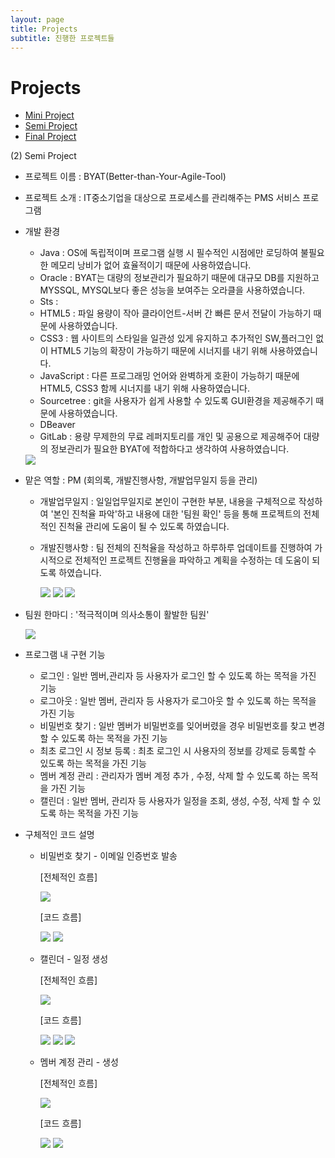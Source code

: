 ```yaml
---
layout: page
title: Projects
subtitle: 진행한 프로젝트들
---
```


# Projects

- [Mini Project](#mini)
- [Semi Project](#semi)
- [Final Project](#final)





















<script src="https://gist.github.com/leesohyeon96/05473fe8cb3688649e6a3733ac36b227.js">자세히보기</script>

(2) Semi Project

- 프로젝트 이름 : BYAT(Better-than-Your-Agile-Tool)

- 프로젝트 소개 : IT중소기업을 대상으로 프로세스를 관리해주는 PMS 서비스 프로그램

- 개발 환경
  - Java : OS에 독립적이며 프로그램 실행 시 필수적인 시점에만 로딩하여 불필요한 메모리 낭비가 없어 효율적이기 때문에 사용하였습니다.
  - Oracle : BYAT는 대량의 정보관리가 필요하기 때문에 대규모 DB를 지원하고 MYSSQL, MYSQL보다 좋은 성능을 보여주는 오라클을 사용하였습니다.
  - Sts :
  - HTML5 : 파일 용량이 작아 클라이언트-서버 간 빠른 문서 전달이 가능하기 때문에 사용하였습니다.
  - CSS3 : 웹 사이트의 스타일을 일관성 있게 유지하고 추가적인 SW,플러그인 없이 HTML5 기능의 확장이 가능하기 때문에 시너지를 내기 위해 사용하였습니다.
  - JavaScript : 다른 프로그래밍 언어와 완벽하게 호환이 가능하기 때문에 HTML5, CSS3 함께 시너지를 내기 위해 사용하였습니다.
  - Sourcetree : git을 사용자가 쉽게 사용할 수 있도록 GUI환경을 제공해주기 때문에 사용하였습니다.
  - DBeaver
  - GitLab : 용량 무제한의 무료 레퍼지토리를 개인 및 공용으로 제공해주어 대량의 정보관리가 필요한 BYAT에 적합하다고 생각하여 사용하였습니다.
  <img src="../img/semiTools.png">

- 맡은 역할 : PM (회의록, 개발진행사항, 개발업무일지 등을 관리)

  * 개발업무일지 : 일일업무일지로 본인이 구현한 부분, 내용을 구체적으로 작성하여 '본인 진척율 파악'하고 내용에 대한 '팀원 확인' 등을 통해 프로젝트의 전체적인 진척율 관리에 도움이 될 수 있도록 하였습니다.
  * 개발진행사항 : 팀 전체의 진척율을 작성하고 하루하루 업데이트를 진행하여 가시적으로 전체적인 프로젝트 진행율을 파악하고 계획을 수정하는 데 도움이 되도록 하였습니다.

    <img src="../img/SemiMeetingLog.png">

    <img src="../img/SemiProgress.png">

    <img src="../img/semiIssueTracking.png">

- 팀원 한마디 : '적극적이며 의사소통이 활발한 팀원'

  <img src="../img/semiProjectTeamIntroduce.png">

- 프로그램 내 구현 기능 
  - 로그인  : 일반 멤버,관리자 등 사용자가 로그인 할 수 있도록 하는 목적을 가진 기능 
  - 로그아웃 : 일반 멤버, 관리자 등 사용자가 로그아웃 할 수 있도록 하는  목적을 가진 기능
  - 비밀번호 찾기 : 일반 멤버가 비밀번호를 잊어버렸을 경우 비밀번호를 찾고 변경할 수 있도록 하는  목적을 가진 기능
  - 최초 로그인 시 정보 등록 : 최초 로그인 시 사용자의 정보를 강제로 등록할 수 있도록 하는  목적을 가진 기능 
  - 멤버 계정 관리 :  관리자가 멤버 계정 추가 , 수정, 삭제 할 수 있도록 하는  목적을 가진 기능
  - 캘린더 : 일반 멤버, 관리자 등 사용자가 일정을 조회, 생성, 수정, 삭제 할 수 있도록 하는 목적을 가진 기능

- 구체적인 코드 설명

  - 비밀번호 찾기 - 이메일 인증번호 발송

    [전체적인 흐름]

    <img src="../img/semiProjectFindPassword1.png">

    [코드 흐름]

    <img src="../img/semiProjectFindPassword2.png">

    <img src="../img/semiProjectFindPassword3.png">


  - 캘린더 - 일정 생성

    [전체적인 흐름]

    <img src="../img/semiProjectCalendarRegist1.png">

    [코드 흐름]

    <img src="../img/semiProjectCalendarRegist2.png">
    <img src="../img/semiProjectCalendarRegist3.png">
    <img src="../img/semiProjectCalendarRegist4.png">



  - 멤버 계정 관리 - 생성

    [전체적인 흐름]

    <img src="../img/semiProjectManagementRegist1.png">

    [코드 흐름]

    <img src="../img/semiProjectManagementRegist2.png">

    <img src="../img/semiProjectManagementRegist4.png">


